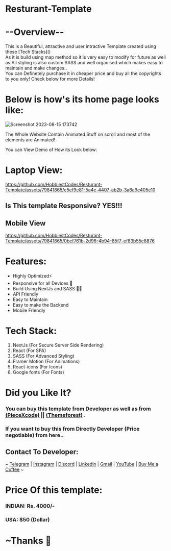 
# Resturant-Template
# --Overview--
<p>This is a Beautiful, attractive and user intractive Template created using these [Tech Stacks]() <br /> As it is build using map method so it is very easy to modify for future as well as All styling is also  custom SASS and well organised which makes easy to maintain and make changes.. <br /> You can Definetely purchase it in cheaper price and buy all the copyrights to you only! Check below for more Details!</p>

# Below is how's its home page looks like: 
![Screenshot 2023-08-15 173742](https://github.com/HobbiestCodes/Resturant-Template/assets/79841865/249f4a06-36b9-40f9-8908-2c77862dabfa)

<p>The Whole Website Contain Animated Stuff on scroll and most of the elements are Animated!</p>

You can View Demo of How its Look below: 
# Laptop View: 

https://github.com/HobbiestCodes/Resturant-Template/assets/79841865/e5ef9e81-5a4e-4407-ab2b-3a6a9e405e10

## Is This template Responsive? YES!!!  
## Mobile View

https://github.com/HobbiestCodes/Resturant-Template/assets/79841865/0bcf761b-2d96-4b94-85f7-ef83b55c8876

# Features: 
<ul>
  <li> Highly Optimized⚡</li>
  <li> Responsive for all Devices 📱</li>
  <li> Build Using NextJs and SASS 🧑‍💻</li>
  <li> API Friendly</li>
  <li> Easy to Maintain</li>
  <li> Easy to make the Backend </li>
  <li> Mobile Friendly </li>
</ul>

# Tech Stack:
<ol>
  <li>NextJs (For Secure Server Side Rendering)</li>
  <li>React (For SPA)</li>
  <li>SASS (For Advanced Styling)</li>
  <li>Framer Motion (For Animations)</li>
  <li>React-icons (For Icons)</li>
  <li>Google fonts (For Fonts)</li>
</ol>

# Did you Like It?

### You can buy this template from Developer as well as from [(PieceXcode)]() || [(Themeforest)]() .
### If you want to buy this from Directly Developer (Price negotiable) from here..

## Contact To Developer:
~ [Telegram]() | [Instagram]() | [Discord]() | [Linkedin]() | [Gmail]() | [YouTube]() | [Buy Me a Coffee]() ~

# Price Of this template: <br />
### INDIAN: Rs. 4000/- <br />
### USA: $50 (Dollar)

# ~Thanks 💖

